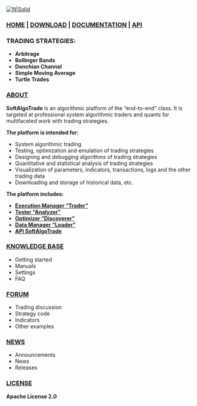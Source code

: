 [![N|Solid](https://softalgotrade.com/images/Logo-full.png)](https://softalgotrade.com/)

### [HOME][home] | [DOWNLOAD][download] | [DOCUMENTATION][documentation] | [API][api]

### TRADING STRATEGIES:
- **Arbitrage**
- **Bollinger Bands**
- **Donchian Channel**
- **Simple Moving Average**
- **Turtle Trades**

### [ABOUT][about]

**SoftAlgoTrade** is an algorithmic platform of the “end-to-end” class. It is targeted at professional system algorithmic traders and quants for multifaceted work with trading strategies.

**The platform is intended for:**
- System algorithmic trading
- Testing, optimization and emulation of trading strategies
- Designing and debugging algorithms of trading strategies
- Quantitative and statistical analysis of trading strategies
- Visualization of parameters, indicators, transactions, logs and the other trading data
- Downloading and storage of historical data, etc.

**The platform includes:**
 - **[Execution Manager “Trader”][trader]**
 - **[Tester “Analyzer”][analyzer]**
 - **[Optimizer “Discoverer”][discoverer]**
 - **[Data Manager “Loader”][loader]**
 - **[API SoftAlgoTrade][api]**
 
### [KNOWLEDGE BASE][knowledgeBase]
 - Getting started
 - Manuals
 - Settings
 - FAQ
 
 ### [FORUM][forums]
 - Trading discussion
 - Strategy code
 - Indicators
 - Other examples
  
### [NEWS][news]
 - Announcements
 - News
 - Releases

### [LICENSE][license]
**Apache License 2.0**
  
   [home]: https://softalgotrade.com
   [download]: https://softalgotrade.com/downloads/
   [documentation]: https://support.softalgotrade.com
   [api]: https://support.softalgotrade.com/doc
   [about]: https://softalgotrade.com/project/
   [trader]: https://softalgotrade.com/programs/trader/
   [analyzer]: https://softalgotrade.com/programs/analyzer/
   [discoverer]: https://softalgotrade.com/programs/discoverer/
   [loader]: https://softalgotrade.com/programs/loader/
   [forums]: https://support.softalgotrade.com/forums/
   [knowledgeBase]: https://support.softalgotrade.com/knowledge-base/
   [news]: https://support.softalgotrade.com/news/
   [support]: https://support.softalgotrade.com
   [license]: http://www.apache.org/licenses/LICENSE-2.0
